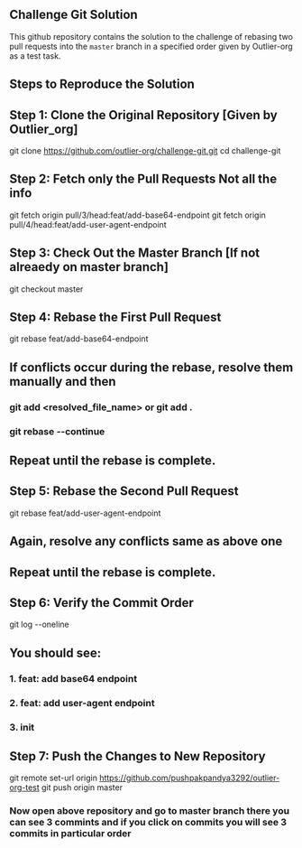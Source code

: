 ## Challenge Git Solution

This github repository contains the solution to the challenge of rebasing two pull requests into the `master` branch in a specified order given by Outlier-org as a test task. 

## Steps to Reproduce the Solution

## Step 1: Clone the Original Repository [Given by Outlier_org]
git clone https://github.com/outlier-org/challenge-git.git
cd challenge-git

## Step 2: Fetch only the Pull Requests Not all the info
git fetch origin pull/3/head:feat/add-base64-endpoint
git fetch origin pull/4/head:feat/add-user-agent-endpoint

## Step 3: Check Out the Master Branch [If not alreaedy on master branch]
git checkout master

## Step 4: Rebase the First Pull Request
git rebase feat/add-base64-endpoint

## If conflicts occur during the rebase, resolve them manually and then 
### git add <resolved_file_name> or git add .
### git rebase --continue

## Repeat until the rebase is complete.

## Step 5: Rebase the Second Pull Request
git rebase feat/add-user-agent-endpoint

## Again, resolve any conflicts same as above one 
## Repeat until the rebase is complete.

## Step 6: Verify the Commit Order
git log --oneline
## You should see:
### 1. feat: add base64 endpoint
### 2. feat: add user-agent endpoint
### 3. init

## Step 7: Push the Changes to New Repository
git remote set-url origin https://github.com/pushpakpandya3292/outlier-org-test
git push origin master


### Now open above  repository and go to master branch there you can see 3 commints and if you click on commits you will see 3 commits in particular order
